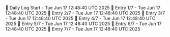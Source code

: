 📅 Daily Log Start - Tue Jun 17 12:48:40 UTC 2025
📌 Entry 1/7 - Tue Jun 17 12:48:40 UTC 2025
📌 Entry 2/7 - Tue Jun 17 12:48:40 UTC 2025
📌 Entry 3/7 - Tue Jun 17 12:48:40 UTC 2025
📌 Entry 4/7 - Tue Jun 17 12:48:40 UTC 2025
📌 Entry 5/7 - Tue Jun 17 12:48:40 UTC 2025
📌 Entry 6/7 - Tue Jun 17 12:48:40 UTC 2025
📌 Entry 7/7 - Tue Jun 17 12:48:40 UTC 2025
